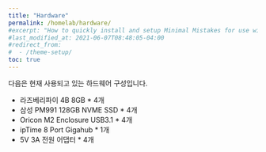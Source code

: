 ```yaml
---
title: "Hardware"
permalink: /homelab/hardware/
#excerpt: "How to quickly install and setup Minimal Mistakes for use with GitHub Pages."
#last_modified_at: 2021-06-07T08:48:05-04:00
#redirect_from:
#  - /theme-setup/
toc: true
---
```


다음은 현재 사용되고 있는 하드웨어 구성입니다.

- 라즈베리파이 4B 8GB * 4개
- 삼성 PM991 128GB NVME SSD * 4개
- Oricon M2 Enclosure USB3.1 * 4개
- ipTime 8 Port Gigahub * 1개
- 5V 3A 전원 어댑터 * 4개